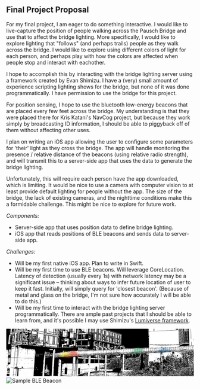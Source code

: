 ## Final Project Proposal

For my final project, I am eager to do something interactive. I would like to live-capture the position of people walking across the Pausch Bridge and use that to affect the bridge lighting. More specifically, I would like to explore lighting that "follows" (and perhaps trails) people as they walk across the bridge. I would like to explore using different colors of light for each person, and perhaps play with how the colors are affected when people stop and interact with eachother.

I hope to accomplish this by interacting with the bridge lighting server using a framework created by Evan Shimizu. I have a (very) small amount of experience scripting lighting shows for the bridge, but none of it was done programmatically. I have permission to use the bridge for this project.

For position sensing, I hope to use the bluetooth low-energy beacons that are placed every few feet across the bridge. My understanding is that they were placed there for Kris Katani's NavCog project, but because they work simply by broadcasting ID information, I should be able to piggyback off of them without affecting other uses.

I plan on writing an iOS app allowing the user to configure some parameters for 'their' light as they cross the bridge. The app will handle monitoring the presence / relative distance of the beacons (using relative radio strength), and will transmit this to a server-side app that uses the data to generate the bridge lighting.

Unfortunately, this will require each person have the app downloaded, which is limiting. It would be nice to use a camera with computer vision to at least provide default lighting for people without the app. The size of the bridge, the lack of existing cameras, and the nighttime conditions make this a formidable challenge. This might be nice to explore for future work.

*Components:*

- Server-side app that uses position data to define bridge lighting. 
- iOS app that reads positions of BLE beacons and sends data to server-side app. 

*Challenges:*

- Will be my first native iOS app. Plan to write in Swift.  
- Will be my first time to use BLE beacons. Will leverage CoreLocation. Latency of detection (usually every 1s) with network latency may be a significant issue – thinking about ways to infer future location of user to keep it fast. Initially, will simply query for 'closest beacon'. (Because of metal and glass on the bridge, I'm not sure how accurately I will be able to do this.)
- Will be my first time to interact with the bridge lighting server programmatically. There are ample past projects that I should be able to learn from, and it's possible I may use Shimizu's [Lumiverse framework](http://lumiverse.cs.cmu.edu/).

![Bridge mockup](media/project4/bridge.png)
![Sample BLE Beacon](media/project4/beacon.jpg)
